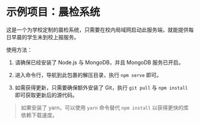# 示例项目：晨检系统

这是一个为学校定制的晨检系统，只需要在校内局域网启动此服务端，就能提供每日早晨的学生未到校上报服务。

使用方法：

1. 请确保已经安装了 Node.js 与 MongoDB，并且 MongoDB 服务已开启。

2. 进入命令行，导航到此包裹的解压目录，执行 ```npm serve``` 即可。

3. 如需获得更新，只需要确保额外安装了 Git，执行 ```git pull``` 与 ```npm install``` 即可获取更新后的源代码。

> 如果安装了 yarn，可以使用 ```yarn``` 命令替代 ```npm install``` 以获得更快的库依赖下载速度。

